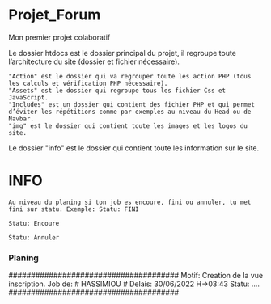 # Projet_Forum
Mon premier projet colaboratif

Le dossier htdocs est le dossier principal du projet, il regroupe toute l’architecture du site (dossier et fichier nécessaire).

    "Action" est le dossier qui va regrouper toute les action PHP (tous les calculs et vérification PHP nécessaire).
    "Assets" est le dossier qui regroupe tous les fichier Css et JavaScript.
    "Includes" est un dossier qui contient des fichier PHP et qui permet d’éviter les répétitions comme par exemples au niveau du Head ou de Navbar.
    "img" est le dossier qui contient toute les images et les logos du site.

Le dossier "info" est le dossier qui contient toute les information sur le site.

# INFO
    Au niveau du planing si ton job es encoure, fini ou annuler, tu met fini sur statu. Exemple: Statu: FINI 
                                                                                                 Statu: Encoure
                                                                                                 Statu: Annuler

### Planing 
######################################
Motif: Creation de la vue inscription. 
Job de: # HASSIMIOU #
Delais: 30/06/2022 H->03:43
Statu: ....
######################################